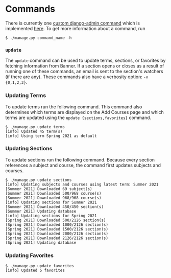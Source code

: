 # Commands

There is currently one [custom django-admin command](https://docs.djangoproject.com/en/stable/howto/custom-management-commands/) which is implemented [here](/django_project/core/management/commands). To get more information about a command, run
```
$ ./manage.py command_name -h
```

### `update`
The `update` command can be used to update terms, sections, or favorites by fetching information from Banner. If a section opens or closes as a result of running one of these commands, an email is sent to the section's watchers (if there are any). These commands also have a verbosity option: `-v {0,1,2,3}`.

### Updating Terms
To update terms run the following command. This command also determines which terms are displayed on the Add Courses page and which terms are updated using the `update {sections,favorites}` command.
```
$ ./manage.py update terms
[info] Updated 45 term(s)
[info] Using term Spring 2021 as default
```

### Updating Sections
To update sections run the following command. Because every section references a subject and course, the command first updates subjects and courses.
```
$ ./manage.py update sections
[info] Updating subjects and courses using latest term: Summer 2021
[Summer 2021] Downloaded 69 subject(s)
[Summer 2021] Downloaded 500/968 course(s)
[Summer 2021] Downloaded 968/968 course(s)
[info] Updating sections for Summer 2021
[Summer 2021] Downloaded 450/450 section(s)
[Summer 2021] Updating database
[info] Updating sections for Spring 2021
[Spring 2021] Downloaded 500/2126 section(s)
[Spring 2021] Downloaded 1000/2126 section(s)
[Spring 2021] Downloaded 1500/2126 section(s)
[Spring 2021] Downloaded 2000/2126 section(s)
[Spring 2021] Downloaded 2126/2126 section(s)
[Spring 2021] Updating database
```

### Updating Favorites
```
$ ./manage.py update favorites
[info] Updated 5 favorites
```
